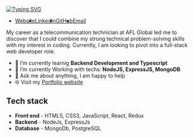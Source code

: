 <!-- Heading -->
[![Typing SVG](https://readme-typing-svg.demolab.com?font=Fira+Code&size=32&pause=60000&color=7FB1F4&background=5C3AFF00&center=true&width=1024&lines=Hi+there%2C+I'm+Mykhailo+Zapolskyi)](https://git.io/typing-svg)

<!-- Contacts -->
<p align="center">
     <ul style="display:flex;">
          <li><a href="https://mzapolskyi.tech" target="_blank">Website</a></li>
          <li><a href="https://www.linkedin.com/in/mikhailzapolskyi/" target="_blank">LinkedIn</a></li>
          <li><a href="https://github.com/mikhail-zapolskyi" target="_blank">GitHub</a></li>
          <li><a href="mailto:mykhailo.zapolskyi@gmail.com" target="_blank">Email</a></li>
     </ul>
</p>

<!-- Profile -->
My career as a telecommunication technician at AFL Global led me to discover that I could combine my strong technical problem-solving skills with my interest in coding. Currently, I am looking to pivot into a full-stack web developer role.

<!-- Current State -->
<ul>
     <li>🔭 I’m currently learnig <strong>Backend Development and Typescript</strong></li>
     <li>🌱 I’m currently Working with techs: <strong>NodeJS, ExpressJS, MongoDB</strong></li>
     <li>💬 Ask me about anything, I am happy to help</li>
     <li>🌐 Visit my <a href="https://mzapolskyi.tech" target="_blank">Portfolio website</a></li>
</ul>

<!-- TECH STACK -->

<h2>Tech stack</h2>
<ul>
     <li><strong>Front end</strong> - HTML5, CSS3, JavaScript, React, Redux</li>
     <li><strong>Backend</strong> - NodeJs, ExpressJs</li>
     <li><strong>Database</strong> - MongoDb, PostgreSQL</li>
</ul>